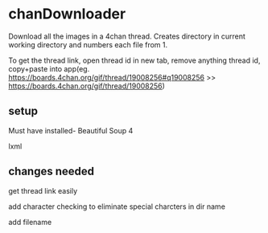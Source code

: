 # chanDownloader

Download all the images in a 4chan thread. Creates directory in current working directory and numbers each file from 1.

To get the thread link, open thread id in new tab, remove anything thread id, copy+paste into app(eg. https://boards.4chan.org/gif/thread/19008256#q19008256 >> https://boards.4chan.org/gif/thread/19008256)

## setup

Must have installed-
Beautiful Soup 4

lxml

## changes needed
get thread link easily

add character checking to eliminate special charcters in dir name

add filename

